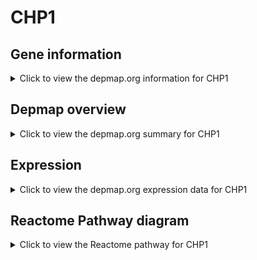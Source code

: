 <h1>CHP1</h1>

<h2>Gene information</h2>
<details>
  <summary>Click to view the depmap.org information for CHP1</summary>
  <p><a href="https://depmap.org/portal/gene/CHP1?tab=about" target="_BLANK">Open page in a new tab...</a></p>
  <iframe src="https://depmap.org/portal/gene/CHP1?tab=about" style="border:none;width:100%;height:800px"></iframe>
</details>

<h2>Depmap overview</h2>
<details>
  <summary>Click to view the depmap.org summary for CHP1</summary>
  <p><a href="https://depmap.org/portal/gene/CHP1?tab=overview" target="_BLANK">Open page in a new tab...</a></p>
  <iframe src="https://depmap.org/portal/gene/CHP1?tab=overview" style="border:none;width:100%;height:800px"></iframe>
</details>

<h2>Expression</h2>
<details>
  <summary>Click to view the depmap.org expression data for CHP1</summary>
  <p><a href="https://depmap.org/portal/gene/CHP1?tab=characterization" target="_BLANK">Open page in a new tab...</a></p>
  <iframe src="https://depmap.org/portal/gene/CHP1?tab=characterization" style="border:none;width:100%;height:800px"></iframe>
</details>



<h2>Reactome Pathway diagram</h2>
<details>
  <summary>Click to view the Reactome pathway for CHP1</summary>
  <p><a href="https://reactome.org/PathwayBrowser/#/R-HSA-2160916" target="_BLANK">Open page in a new tab...</a></p>
  <p>Hyaluronan uptake and degradation</p>
<iframe src="https://reactome.org/PathwayBrowser/#/R-HSA-2160916" style="border:none;width:100%;height:800px"></iframe>
</details>



